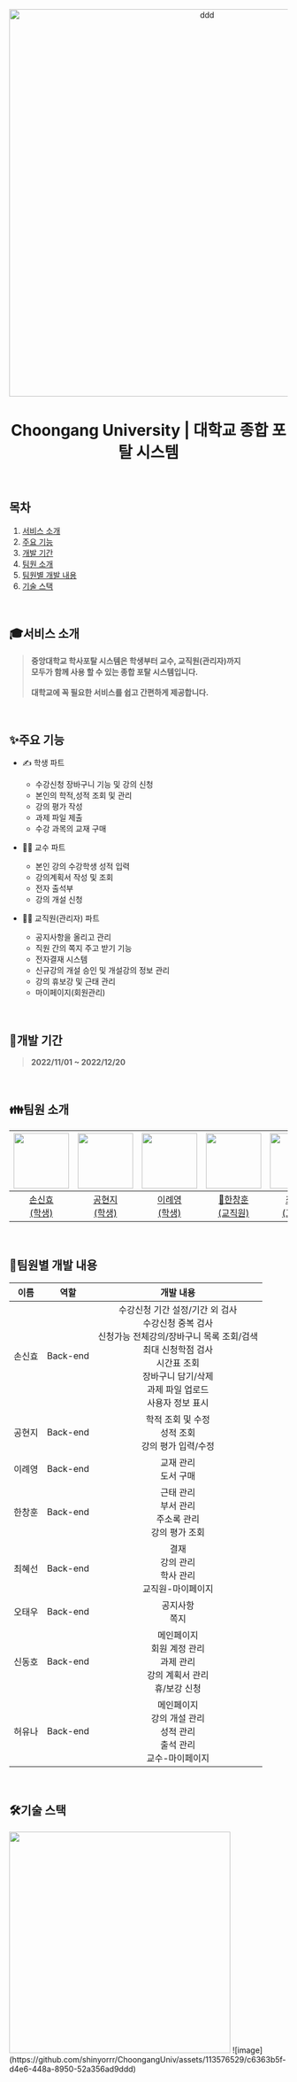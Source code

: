 <div align=center><img width="700" alt="ddd" src="https://user-images.githubusercontent.com/113576529/235598708-beea7ea3-74d4-4d48-8578-baae60109df3.PNG">
</div>

<div align=center>
  
# Choongang University | 대학교 종합 포탈 시스템 
</div>
<br>

## 목차
 1. [서비스 소개](#서비스-소개)
 2. [주요 기능](#주요-기능)
 3. [개발 기간](#개발-기간)
 4. [팀원 소개](#팀원-소개)
 5. [팀원별 개발 내용](#팀원별-개발-내용)
 6. [기술 스택](#기술-스택)
<br>

## 🎓서비스 소개
> **중앙대학교 학사포탈 시스템은 학생부터 교수, 교직원(관리자)까지   
> 모두가 함께 사용 할 수 있는 종합 포탈 시스템입니다.
> <br>  
> 대학교에 꼭 필요한 서비스를 쉽고 간편하게 제공합니다.**
<br>

## ✨주요 기능
* ✍ 학생 파트
  - 수강신청 장바구니 기능 및 강의 신청
  - 본인의 학적,성적 조회 및 관리
  - 강의 평가 작성 
  - 과제 파일 제출
  - 수강 과목의 교재 구매
  
* 👨‍🏫 교수 파트
  - 본인 강의 수강학생 성적 입력
  - 강의계획서 작성 및 조회
  - 전자 출석부
  - 강의 개설 신청
  
* 👨‍💼 교직원(관리자) 파트
  - 공지사항을 올리고 관리
  - 직원 간의 쪽지 주고 받기 기능
  - 전자결재 시스템
  - 신규강의 개설 승인 및 개설강의 정보 관리
  - 강의 휴보강 및 근태 관리
  - 마이페이지(회원관리)
<br>

## 📅개발 기간
> **2022/11/01 ~ 2022/12/20**
<br>

## 👪팀원 소개

|<img src="https://github.com/shinyorrr/ChoongangUniv/assets/113576529/821d9dea-a35d-498f-b870-9e82ebce2da7.png" width="100">|<img src="https://github.com/shinyorrr/ChoongangUniv/assets/113576529/8508ef63-4377-41a6-99ff-b5c7b29a69df.png" width="100">|<img src="https://github.com/shinyorrr/ChoongangUniv/assets/113576529/3f64e341-0eda-44ea-8617-db75207f5b6a.png" width="100">|<img src="https://avatars.githubusercontent.com/u/110139001?v=4.png" width="100">|<img src="https://avatars.githubusercontent.com/u/113097373?v=4.png" width="100">|<img src="https://avatars.githubusercontent.com/u/109948713?v=4.png" width="100">|<img src="https://avatars.githubusercontent.com/u/110706407?v=4.png" width="100">|<img src="https://avatars.githubusercontent.com/u/108061839?v=4.png" width="100">|
|:---:|:---:|:---:|:---:|:---:|:---:|:---:|:---:|
|[손신효<br>(학생)](https://github.com/shinyorrr)|[공현지<br>(학생)](https://github.com/hyeonji22)|[이례영<br>(학생)](https://github.com/LEERYEYEONG)|[👑한창훈<br>(교직원)](https://github.com/bluemindhan)|[최혜선<br>(교직원)](https://github.com/Hyesun112)|[오태우<br>(교직원)](https://github.com/oreoWoo)|[신동호<br>(관리자)](https://github.com/sharru0701)|[허유나<br>(교수)](https://github.com/Youna2022)|

<br>

## 🧩팀원별 개발 내용

|**이름**|**역할**|**개발 내용**|
|:---:|:---:|:---:|
|손신효|Back-end|수강신청 기간 설정/기간 외 검사<br>수강신청 중복 검사<br>신청가능 전체강의/장바구니 목록 조회/검색<br>최대 신청학점 검사<br>시간표 조회<br>장바구니 담기/삭제<br>과제 파일 업로드<br>사용자 정보 표시|
|공현지|Back-end|학적 조회 및 수정<br>성적 조회<br>강의 평가 입력/수정|
|이례영|Back-end|교재 관리<br>도서 구매|
|한창훈|Back-end|근태 관리<br>부서 관리<br>주소록 관리<br>강의 평가 조회|
|최혜선|Back-end|결재<br>강의 관리<br>학사 관리<br>교직원-마이페이지|
|오태우|Back-end|공지사항<br>쪽지|
|신동호|Back-end|메인페이지<br>회원 계정 관리<br>과제 관리<br>강의 계획서 관리<br>휴/보강 신청|
|허유나|Back-end|메인페이지<br>강의 개설 관리<br>성적 관리<br>출석 관리<br>교수-마이페이지|

<br>

## 🛠기술 스택

<img src="https://github.com/shinyorrr/ChoongangUniv/assets/113576529/c6363b5f-d4e6-448a-8950-52a356ad9ddd.png" width="400">
![image](https://github.com/shinyorrr/ChoongangUniv/assets/113576529/c6363b5f-d4e6-448a-8950-52a356ad9ddd)
<br>
